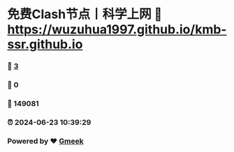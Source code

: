 # 免费Clash节点丨科学上网 :link: https://wuzuhua1997.github.io/kmb-ssr.github.io 
### :page_facing_up: [3](https://wuzuhua1997.github.io/kmb-ssr.github.io/tag.html) 
### :speech_balloon: 0 
### :hibiscus: 149081 
### :alarm_clock: 2024-06-23 10:39:29 
### Powered by :heart: [Gmeek](https://github.com/Meekdai/Gmeek)
